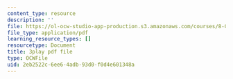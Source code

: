 ```yaml
---
content_type: resource
description: ''
file: https://ol-ocw-studio-app-production.s3.amazonaws.com/courses/8-01sc-classical-mechanics-fall-2016/2eb2522c6ee64adb93d0f0d4e601348a_4ZnijNan49U.pdf
file_type: application/pdf
learning_resource_types: []
resourcetype: Document
title: 3play pdf file
type: OCWFile
uid: 2eb2522c-6ee6-4adb-93d0-f0d4e601348a
---
```

